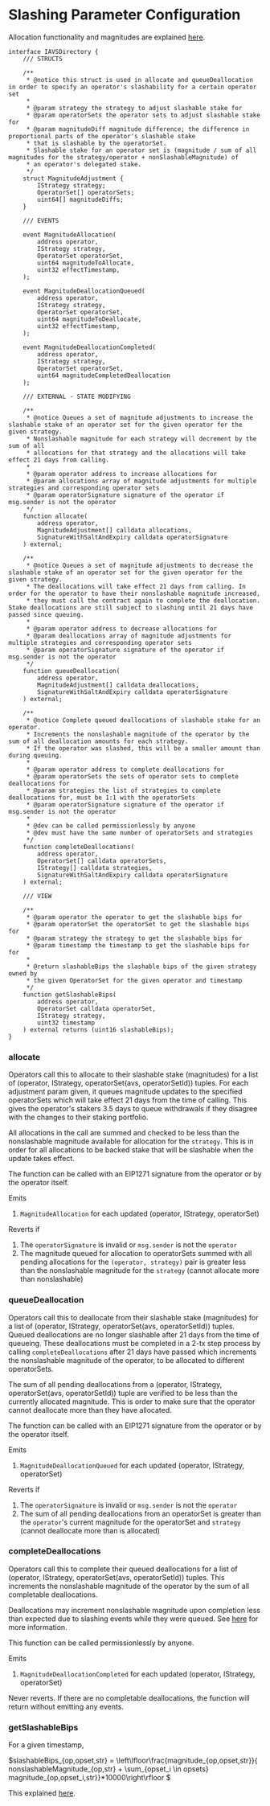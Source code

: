 # Slashing Parameter Configuration

Allocation functionality and magnitudes are explained [here](https://www.notion.so/eigen-labs/Allocator-Functionality-282a008ab7a14c79a25ec2954f8f5912).

```solidity
interface IAVSDirectory {
    /// STRUCTS

    /**
     * @notice this struct is used in allocate and queueDeallocation in order to specify an operator's slashability for a certain operator set
     *
     * @param strategy the strategy to adjust slashable stake for
     * @param operatorSets the operator sets to adjust slashable stake for
     * @param magnitudeDiff magnitude difference; the difference in proportional parts of the operator's slashable stake
     * that is slashable by the operatorSet.
     * Slashable stake for an operator set is (magnitude / sum of all magnitudes for the strategy/operator + nonSlashableMagnitude) of
     * an operator's delegated stake.
     */
    struct MagnitudeAdjustment {
        IStrategy strategy;
        OperatorSet[] operatorSets;
        uint64[] magnitudeDiffs;
    }

    /// EVENTS

    event MagnitudeAllocation(
        address operator,
        IStrategy strategy,
        OperatorSet operatorSet,
        uint64 magnitudeToAllocate,
        uint32 effectTimestamp,
    );

    event MagnitudeDeallocationQueued(
        address operator,
        IStrategy strategy,
        OperatorSet operatorSet,
        uint64 magnitudeToDeallocate,
        uint32 effectTimestamp,
    );

    event MagnitudeDeallocationCompleted(
        address operator,
        IStrategy strategy,
        OperatorSet operatorSet,
        uint64 magnitudeCompletedDeallocation
    );

    /// EXTERNAL - STATE MODIFYING
    
    /**
     * @notice Queues a set of magnitude adjustments to increase the slashable stake of an operator set for the given operator for the given strategy.
     * Nonslashable magnitude for each strategy will decrement by the sum of all 
     * allocations for that strategy and the allocations will take effect 21 days from calling.
     *
     * @param operator address to increase allocations for
     * @param allocations array of magnitude adjustments for multiple strategies and corresponding operator sets
     * @param operatorSignature signature of the operator if msg.sender is not the operator
     */
    function allocate(
        address operator,
        MagnitudeAdjustment[] calldata allocations,
        SignatureWithSaltAndExpiry calldata operatorSignature
    ) external;

    /**
     * @notice Queues a set of magnitude adjustments to decrease the slashable stake of an operator set for the given operator for the given strategy.
     * The deallocations will take effect 21 days from calling. In order for the operator to have their nonslashable magnitude increased, 
     * they must call the contract again to complete the deallocation. Stake deallocations are still subject to slashing until 21 days have passed since queuing.
     *
     * @param operator address to decrease allocations for
     * @param deallocations array of magnitude adjustments for multiple strategies and corresponding operator sets
     * @param operatorSignature signature of the operator if msg.sender is not the operator
     */
    function queueDeallocation(
        address operator,
        MagnitudeAdjustment[] calldata deallocations,
        SignatureWithSaltAndExpiry calldata operatorSignature
    ) external;

    /**
     * @notice Complete queued deallocations of slashable stake for an operator.
     * Increments the nonslashable magnitude of the operator by the sum of all deallocation amounts for each strategy. 
     * If the operator was slashed, this will be a smaller amount than during queuing.
     *
     * @param operator address to complete deallocations for
     * @param operatorSets the sets of operator sets to complete deallocations for
     * @param strategies the list of strategies to complete deallocations for, must be 1:1 with the operatorSets
     * @param operatorSignature signature of the operator if msg.sender is not the operator
     *
     * @dev can be called permissionlessly by anyone
     * @dev must have the same number of operatorSets and strategies
     */
    function completeDeallocations(
        address operator,
        OperatorSet[] calldata operatorSets,
        IStrategy[] calldata strategies,
        SignatureWithSaltAndExpiry calldata operatorSignature
    ) external;

    /// VIEW

    /**
     * @param operator the operator to get the slashable bips for
     * @param operatorSet the operatorSet to get the slashable bips for
     * @param strategy the strategy to get the slashable bips for
     * @param timestamp the timestamp to get the slashable bips for for
     *
     * @return slashableBips the slashable bips of the given strategy owned by
     * the given OperatorSet for the given operator and timestamp
     */
    function getSlashableBips(
        address operator,
        OperatorSet calldata operatorSet,
        IStrategy strategy,
        uint32 timestamp
    ) external returns (uint16 slashableBips);
}
```

### allocate

Operators call this to allocate to their slashable stake (magnitudes) for a list of (operator, IStrategy, operatorSet(avs, operatorSetId)) tuples. For each adjustment param given, it queues magnitude updates to the specified operatorSets which will take effect 21 days from the time of calling. This gives the operator's stakers 3.5 days to queue withdrawals if they disagree with the changes to their staking portfolio.

All allocations in the call are summed and checked to be less than the nonslashable magnitude available for allocation for the `strategy`. This is in order for all allocations to be backed stake that will be slashable when the update takes effect.

The function can be called with an EIP1271 signature from the operator or by the operator itself.

Emits

1. `MagnitudeAllocation` for each updated (operator, IStrategy, operatorSet)

Reverts if

1. The `operatorSignature` is invalid or `msg.sender` is not the `operator`
2. The magnitude queued for allocation to operatorSets summed with all pending allocations for the `(operator, strategy)` pair is greater less than the nonslashable magnitude for the `strategy` (cannot allocate more than nonslashable)

### queueDeallocation

Operators call this to deallocate from their slashable stake (magnitudes) for a list of (operator, IStrategy, operatorSet(avs, operatorSetId)) tuples. Queued deallocations are no longer slashable after 21 days from the time of queueing.
These deallocations must be completed in a 2-tx step process by calling `completeDeallocations` after 21 days have passed which increments the nonslashable magnitude of the operator, to be allocated to different operatorSets.

The sum of all pending deallocations from a (operator, IStrategy, operatorSet(avs, operatorSetId)) tuple are verified to be less than the currently allocated magnitude. This is order to make sure that the operator cannot deallocate more than they have allocated.

The function can be called with an EIP1271 signature from the operator or by the operator itself.

Emits

1. `MagnitudeDeallocationQueued` for each updated (operator, IStrategy, operatorSet)

Reverts if

1. The `operatorSignature` is invalid or `msg.sender` is not the `operator`
2. The sum of all pending deallocations from an operatorSet is greater than the `operator`'s current magnitude for the operatorSet and `strategy` (cannot deallocate more than is allocated)

### completeDeallocations

Operators call this to complete their queued deallocations for a list of (operator, IStrategy, operatorSet(avs, operatorSetId)) tuples. This increments the nonslashable magnitude of the operator by the sum of all completable deallocations.

Deallocations may increment nonslashable magnitude upon completion less than expected due to slashing events while they were queued. See [here](https://www.notion.so/eigen-labs/Allocator-Functionality-282a008ab7a14c79a25ec2954f8f5912) for more information.

This function can be called permissionlessly by anyone.

Emits

1. `MagnitudeDeallocationCompleted` for each updated (operator, IStrategy, operatorSet)

Never reverts. If there are no completable deallocations, the function will return without emitting any events.

### getSlashableBips

For a given timestamp,

$slashableBips_{op,opset,str} = 
\left\lfloor\frac{magnitude_{op,opset,str}}{ nonslashableMagnitude_{op,str} + \sum_{opset_i \in opsets} magnitude_{op,opset_i,str}}*10000\right\rfloor
$

This explained [here](https://www.notion.so/eigen-labs/Allocator-Functionality-282a008ab7a14c79a25ec2954f8f5912).

